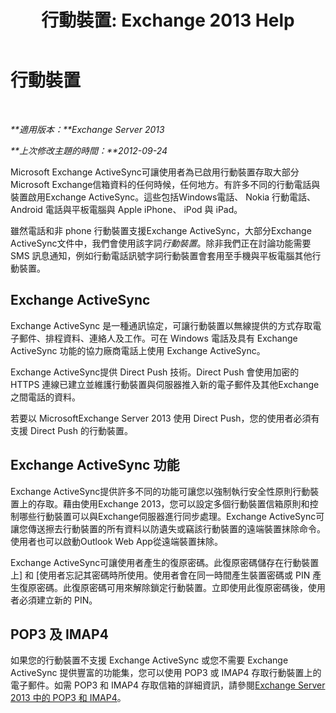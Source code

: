 ﻿---
title: '行動裝置: Exchange 2013 Help'
TOCTitle: 行動裝置
ms:assetid: 93a949e7-b3ef-43ea-ae0c-6698826fc8d2
ms:mtpsurl: https://technet.microsoft.com/zh-tw/library/Bb232129(v=EXCHG.150)
ms:contentKeyID: 50473755
ms.date: 05/21/2018
mtps_version: v=EXCHG.150
ms.translationtype: MT
---

# 行動裝置

 

_**適用版本：**Exchange Server 2013_

_**上次修改主題的時間：**2012-09-24_

Microsoft Exchange ActiveSync可讓使用者為已啟用行動裝置存取大部分Microsoft Exchange信箱資料的任何時候，任何地方。有許多不同的行動電話與裝置啟用Exchange ActiveSync。這些包括Windows電話、 Nokia 行動電話、 Android 電話與平板電腦與 Apple iPhone、 iPod 與 iPad。

雖然電話和非 phone 行動裝置支援Exchange ActiveSync，大部分Exchange ActiveSync文件中，我們會使用該字詞*行動裝置*。除非我們正在討論功能需要 SMS 訊息通知，例如行動電話訊號字詞行動裝置會套用至手機與平板電腦其他行動裝置。

## Exchange ActiveSync

Exchange ActiveSync 是一種通訊協定，可讓行動裝置以無線提供的方式存取電子郵件、排程資料、連絡人及工作。可在 Windows 電話及具有 Exchange ActiveSync 功能的協力廠商電話上使用 Exchange ActiveSync。

Exchange ActiveSync提供 Direct Push 技術。Direct Push 會使用加密的 HTTPS 連線已建立並維護行動裝置與伺服器推入新的電子郵件及其他Exchange之間電話的資料。

若要以 MicrosoftExchange Server 2013 使用 Direct Push，您的使用者必須有支援 Direct Push 的行動裝置。

## Exchange ActiveSync 功能

Exchange ActiveSync提供許多不同的功能可讓您以強制執行安全性原則行動裝置上的存取。藉由使用Exchange 2013，您可以設定多個行動裝置信箱原則和控制哪些行動裝置可以與Exchange伺服器進行同步處理。Exchange ActiveSync可讓您傳送擦去行動裝置的所有資料以防遺失或竊該行動裝置的遠端裝置抹除命令。使用者也可以啟動Outlook Web App從遠端裝置抹除。

Exchange ActiveSync可讓使用者產生的復原密碼。此復原密碼儲存在行動裝置上\] 和 \[使用者忘記其密碼時所使用。使用者會在同一時間產生裝置密碼或 PIN 產生復原密碼。此復原密碼可用來解除鎖定行動裝置。立即使用此復原密碼後，使用者必須建立新的 PIN。

## POP3 及 IMAP4

如果您的行動裝置不支援 Exchange ActiveSync 或您不需要 Exchange ActiveSync 提供豐富的功能集，您可以使用 POP3 或 IMAP4 存取行動裝置上的電子郵件。如需 POP3 和 IMAP4 存取信箱的詳細資訊，請參閱[Exchange Server 2013 中的 POP3 和 IMAP4](pop3-and-imap4-in-exchange-server-2013-exchange-2013-help.md)。

